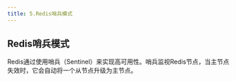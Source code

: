 ```yaml
---
title: 5.Redis哨兵模式
---
```

## Redis哨兵模式

Redis通过使用哨兵（Sentinel）来实现高可用性。哨兵监视Redis节点，当主节点失效时，它会自动将一个从节点升级为主节点。

